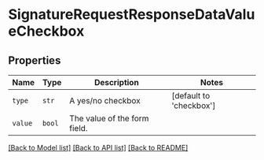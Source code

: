 # SignatureRequestResponseDataValueCheckbox



## Properties
Name | Type | Description | Notes
------------ | ------------- | ------------- | -------------
| `type` | ```str``` |  A yes/no checkbox  |  [default to 'checkbox'] |
| `value` | ```bool``` |  The value of the form field.  |  |

[[Back to Model list]](../README.md#documentation-for-models) [[Back to API list]](../README.md#documentation-for-api-endpoints) [[Back to README]](../README.md)


